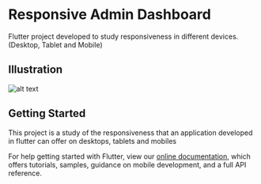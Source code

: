 # Responsive Admin Dashboard

Flutter project developed to study responsiveness in different devices. (Desktop, Tablet and Mobile)

## Illustration

![alt text](https://i.ibb.co/Cn037pt/Dash.png)

## Getting Started

This project is a study of the responsiveness that an application developed in flutter can offer on desktops, tablets and mobiles

For help getting started with Flutter, view our
[online documentation](https://flutter.dev/docs), which offers tutorials,
samples, guidance on mobile development, and a full API reference.
